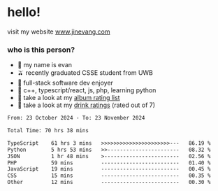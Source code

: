 # hello!

visit my website www.jinevang.com

### who is this person?
- 🦦 my name is evan                                                                  
- 🫒 recently graduated CSSE student from UWB
- 🥕 full-stack software dev enjoyer
- 🍚 c++, typescript/react, js, php, learning python
- 🎹 take a look at my [album rating list](https://bit.ly/albumratings)
- 🧋 take a look at my [drink ratings](https://bit.ly/drinkratings) (rated out of 7)

<!---
jinevang/jinevang is a ✨ special ✨ repository because its `README.md` (this file) appears on your GitHub profile.
You can click the Preview link to take a look at your changes.
--->
<!--START_SECTION:waka-->

```txt
From: 23 October 2024 - To: 23 November 2024

Total Time: 70 hrs 38 mins

TypeScript    61 hrs 3 mins   >>>>>>>>>>>>>>>>>>>>>>---   86.19 %
Python        5 hrs 53 mins   >>-----------------------   08.32 %
JSON          1 hr 48 mins    >------------------------   02.56 %
PHP           59 mins         -------------------------   01.40 %
JavaScript    19 mins         -------------------------   00.45 %
CSS           15 mins         -------------------------   00.35 %
Other         12 mins         -------------------------   00.30 %
```

<!--END_SECTION:waka-->
